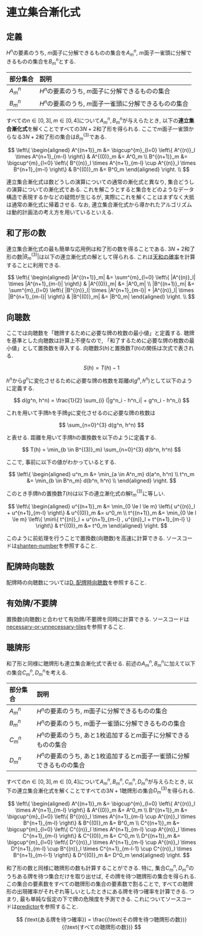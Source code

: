 # 連立集合漸化式

## 定義

$H^n$の要素のうち, $m$面子に分解できるものの集合を$A^n_m$, $m$面子一雀頭に分解できるものの集合を$B^n_m$とする.

|部分集合|説明|
|:--|:--|
|$A^n_m$|$H^n$の要素のうち, $m$面子に分解できるものの集合|
|$B^n_m$|$H^n$の要素のうち, $m$面子一雀頭に分解できるものの集合|

すべての$n \in [0, 3], m \in [0, 4]$について$A^n_m, B^n_m$が与えらたとき, 以下の**連立集合漸化式**を解くことですべての$3N+2$和了形を得られる. ここで$m$面子一雀頭からなる$3N+2$和了形の集合は$B^{(3)}_m$である.

$$
\left\{
\begin{aligned}
A^{(n+1)}_m &= \bigcup^{m}_{l=0} \left\{ A^{(n)}_l \times A^{n+1}_{m-l} \right\} & A^{(0)}_m &= A^0_m \\
B^{(n+1)}_m &= \bigcup^{m}_{l=0} \left\{ B^{(n)}_l \times A^{n+1}_{m-l} \cup A^{(n)}_l \times B^{n+1}_{m-l} \right\} & B^{(0)}_m &= B^0_m
\end{aligned}
\right. \\
$$

連立集合漸化式は数どうしの演算についての通常の漸化式と異なり, 集合どうしの演算についての漸化式である. これを解こうとすると集合をどのようなデータ構造で表現するかなどの疑問が生じるが, 実際にこれを解くことはまずなく大抵は通常の漸化式に帰着させる. なお, 連立集合漸化式から導かれたアルゴリズムは動的計画法の考え方を用いているといえる.

## 和了形の数

連立集合漸化式の最も簡単な応用例は和了形の数を得ることである. $3N+2$和了形の数$|B^{(3)}_m|$は以下の連立漸化式の解として得られる. これは[天和の確率](tenhou.md)を計算することに利用できる.

$$
\left\{
\begin{aligned}
|A^{(n+1)}_m| &= \sum^{m}_{l=0} \left\{ |A^{(n)}_l| \times |A^{n+1}_{m-l}| \right\} & |A^{(0)}_m| &= |A^0_m| \\
|B^{(n+1)}_m| &= \sum^{m}_{l=0} \left\{ |B^{(n)}_l| \times |A^{n+1}_{m-l}| + |A^{(n)}_l| \times |B^{n+1}_{m-l}| \right\} & |B^{(0)}_m| &= |B^0_m|
\end{aligned}
\right. \\
$$

## 向聴数

ここでは向聴数を「聴牌するために必要な牌の枚数の最小値」と定義する. 聴牌を基準とした向聴数は計算上不便なので, 「和了するために必要な牌の枚数の最小値」として置換数を導入する. 向聴数$S(h)$と置換数$T(h)$の関係は次式で表される.

$$
S(h) = T(h) - 1
$$

$h^n$から$g^n$に変化させるために必要な牌の枚数を距離$d(g^n, h^n)$として以下のように定義する. 

$$
d(g^n, h^n) = \frac{1}{2} \sum_{i} (|g^n_i - h^n_i| + g^n_i - h^n_i)
$$

これを用いて手牌$h$を手牌$g$に変化させるのに必要な牌の枚数は

$$
\sum_{n=0}^{3} d(g^n, h^n)
$$

と表せる. 距離を用いて手牌$h$の置換数を以下のように定義する.

$$
T(h) = \min_{b \in B^{(3)}_m} \sum_{n=0}^{3} d(b^n, h^n)
$$

ここで, 事前に以下の値がわかっているとする.

$$
\left\{
\begin{aligned}
u^n_m &= \min_{a \in A^n_m} d(a^n, h^n) \\
t^n_m &= \min_{b \in B^n_m} d(b^n, h^n) \\
\end{aligned}
\right.
$$

このとき手牌$h$の置換数$T(h)$は以下の連立漸化式の解$t^{(3)}_m$に等しい.

$$
\left\{
\begin{aligned}
u^{(n+1)}_m &= \min_{0 \le l \le m} \left\{ u^{(n)}_l + u^{n+1}_{m-l} \right\} & u^{(0)}_m &= u^0_m \\
t^{(n+1)}_m &= \min_{0 \le l \le m} \left\{ \min\{ t^{(n)}_l + u^{n+1}_{m-l} , u^{(n)}_l + t^{n+1}_{m-l} \} \right\} & t^{(0)}_m &= t^0_m
\end{aligned}
\right.
$$

このように前処理を行うことで置換数(向聴数)を高速に計算できる. ソースコードは[shanten-number](https://github.com/tomohxx/shanten-number)を参照すること.

## 配牌時向聴数

配牌時の向聴数については[D. 配牌時向聴数](shanten.md)を参照すること.

## 有効牌/不要牌

置換数(向聴数)と合わせて有効牌/不要牌を同時に計算できる. ソースコードは[necessary-or-unnecessary-tiles](https://github.com/tomohxx/necessary-or-unnecessary-tiles)を参照すること.

## 聴牌形

和了形と同様に聴牌形も連立集合漸化式で表せる. 前述の$A^n_m, B^n_m$に加えて以下の集合$C^n_m, D^n_m$を考える.

|部分集合|説明|
|:--|:--|
|$A^n_m$|$H^n$の要素のうち, $m$面子に分解できるものの集合|
|$B^n_m$|$H^n$の要素のうち, $m$面子一雀頭に分解できるものの集合|
|$C^n_m$|$H^n$の要素のうち, あと1枚追加すると$m$面子に分解できるものの集合|
|$D^n_m$|$H^n$の要素のうち, あと1枚追加すると$m$面子一雀頭に分解できるものの集合|

すべての$n \in [0, 3], m \in [0, 4]$について$A^n_m, B^n_m, C^n_m, D^n_m$が与えらたとき, 以下の連立集合漸化式を解くことですべての$3N+1$聴牌形の集合$D^{(3)}_m$を得られる.

$$
\left\{
\begin{aligned}
A^{(n+1)}_m &= \bigcup^{m}_{l=0} \left\{ A^{(n)}_l \times A^{n+1}_{m-l} \right\} & A^{(0)}_m &= A^0_m \\
B^{(n+1)}_m &= \bigcup^{m}_{l=0} \left\{ B^{(n)}_l \times A^{n+1}_{m-l} \cup A^{(n)}_l \times B^{n+1}_{m-l} \right\} & B^{(0)}_m &= B^0_m \\
C^{(n+1)}_m &= \bigcup^{m}_{l=0} \left\{ C^{(n)}_l \times A^{n+1}_{m-l} \cup A^{(n)}_l \times C^{n+1}_{m-l} \right\} & C^{(0)}_m &= C^0_m \\
D^{(n+1)}_m &= \bigcup^{m}_{l=0} \left\{ D^{(n)}_l \times A^{n+1}_{m-l} \cup A^{(n)}_l \times D^{n+1}_{m-l} \cup B^{(n)}_l \times C^{n+1}_{m-l-1} \cup C^{(n)}_l \times B^{n+1}_{m-l-1} \right\} & D^{(0)}_m &= D^0_m
\end{aligned}
\right.
$$

和了形の数と同様に聴牌形の数も計算することができる. 特に, 集合$C^n_m, D^n_m$のうちある牌を待つ集合だけを取り出せば, その牌を待つ聴牌形の集合を得られる. この集合の要素数をすべての聴牌形の集合の要素数で割ることで, すべての聴牌形の出現確率がそれぞれ等しいとしたときにある牌を待つ確率を計算できる. つまり, 最も単純な仮定の下で牌の危険度を予測できる. これについてソースコードは[predictor](https://github.com/tomohxx/predictor)を参照すること.

$$
(\text{ある牌を待つ確率}) = \frac{(\text{その牌を待つ聴牌形の数})}{(\text{すべての聴牌形の数})}
$$
